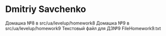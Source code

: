 # Dmitriy Savchenko
Домашка №8 в src/ua/levelup/homework8
Домашка №9 в src/ua/levelup/homework9
Текстовый файл для ДЗ№9 FileHomework9.txt
